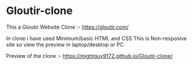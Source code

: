 # Gloutir-clone

This a Gloutir Website Clone :- https://gloutir.com/

In clone i have used Minimum/basic HTML and CSS
This is Non-resposive site so view the preview in laptop/desktop or PC

Preview of the clone :- https://mightguy9172.github.io/Gloutir-clone/